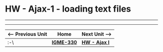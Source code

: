 # HW - Ajax-1 - loading text files


<hr><hr>

| <-- Previous Unit | Home | Next Unit -->
| --- | --- | --- 
|   :-\  |  [**IGME-330**](../README.md) | [**HW - Ajax I**](HW-ajax-2.md)
